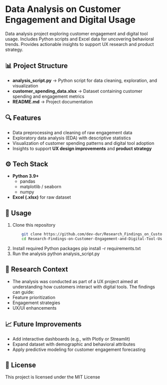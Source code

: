 # Data Analysis on Customer Engagement and Digital Usage
Data analysis project exploring customer engagement and digital tool usage. Includes Python scripts and Excel data for uncovering behavioral trends. Provides actionable insights to support UX research and product strategy.

## 📊 Project Structure
- **analysis_script.py** → Python script for data cleaning, exploration, and visualization  
- **customer_spending_data.xlsx** → Dataset containing customer spending and engagement metrics  
- **README.md** → Project documentation  

## 🔍 Features
- Data preprocessing and cleaning of raw engagement data  
- Exploratory data analysis (EDA) with descriptive statistics  
- Visualization of customer spending patterns and digital tool adoption  
- Insights to support **UX design improvements** and **product strategy**  

## ⚙️ Tech Stack
- **Python 3.9+**  
  - pandas  
  - matplotlib / seaborn  
  - numpy  
- **Excel (.xlsx)** for raw dataset  

## 🚀 Usage
1. Clone this repository  
   ```bash
       git clone https://github.com/dev-dur/Research_Findings_on_Customer_Engagement_and_Digital_Tool_Usage.git
       cd Research-Findings-on-Customer-Engagement-and-Digital-Tool-Usage
2. Install required Python packages
      pip install -r requirements.txt
3. Run the analysis
      python analysis_script.py

## 📌 Research Context
- The analysis was conducted as part of a UX project aimed at understanding how customers interact with digital tools. The findings can guide:
- Feature prioritization
- Engagement strategies
- UX/UI enhancements

## 📈 Future Improvements
- Add interactive dashboards (e.g., with Plotly or Streamlit)
- Expand dataset with demographic and behavioral attributes
- Apply predictive modeling for customer engagement forecasting

## 📝 License
This project is licensed under the MIT License
